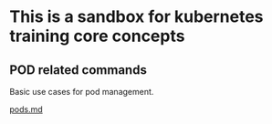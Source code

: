 # This is a sandbox for kubernetes training core concepts

## POD related commands

Basic use cases for pod management.

[pods.md](./pods.md)